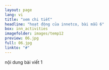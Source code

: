 ```yaml
---
layout: page
lang: vi
title: "xem chi tiết"
headline: "hoạt động của innetco, bài mẫu 6"
box: inn_activities
imagefolder: images/temp12
preview: 06.jpg
full: 06.jpg
linkto: "#"
---
```


nội dung bài viết 1